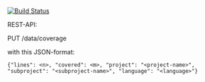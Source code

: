 [![Build Status](https://travis-ci.org/freiheit-com/fdc-test-statistics.svg?branch=master)](https://travis-ci.org/freiheit-com/fdc-test-statistics)

REST-API:

PUT /data/coverage

with this JSON-format:

    {"lines": <n>, "covered": <m>, "project": "<project-name>", "subproject": "<subproject-name>", "language": "<language>"}
